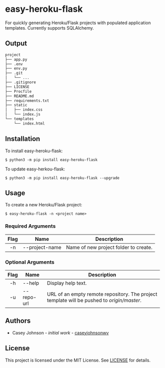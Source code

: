 # easy-heroku-flask
For quickly generating Heroku/Flask projects with populated application templates. Currently supports SQLAlchemy.

## Output
```sh
project
├── app.py
├── .env
├── env.py
├── .git
│   └── ...
├── .gitignore
├── LICENSE
├── Procfile
├── README.md
├── requirements.txt
├── static
│   ├── index.css
│   └── index.js
└── templates
    └── index.html
```

## Installation
To install easy-heroku-flask:

`$ python3 -m pip install easy-heroku-flask`

To update easy-herkou-flask:

`$ python3 -m pip install easy-heroku-flask --upgrade`

## Usage
To create a new Heroku/Flask project:

`$ easy-heroku-flask -n <project name>`

### Required Arguments

| Flag | Name | Description |
|:----:|--------|-------------|
| -n | --project-name | Name of new project folder to create. |

### Optional Arguments

| Flag | Name | Description |
|:----:|--------|-------------|
| -h | --help | Display help text. |
| -u | --repo-url | URL of an empty remote repository. The project template will be pushed to *origin/master*. |


## Authors
- Casey Johnson - *initial work* - <a href="https://github.com/caseyjohnsonwv">caseyjohnsonwv</a>

## License
This project is licensed under the MIT License. See <a href="https://github.com/caseyjohnsonwv/easy-heroku-flask/blob/master/LICENSE">LICENSE</a> for details.
